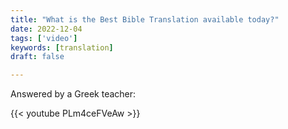 ```yaml
---
title: "What is the Best Bible Translation available today?"
date: 2022-12-04
tags: ['video']
keywords: [translation]
draft: false

---
```


Answered by a Greek teacher:

{{< youtube PLm4ceFVeAw >}} 


